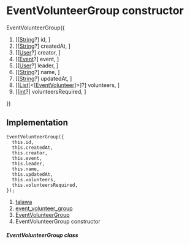 
<div>

# EventVolunteerGroup constructor

</div>


EventVolunteerGroup({

1.  [[[String](https://api.flutter.dev/flutter/dart-core/String-class.html)?]
    id, ]
2.  [[[String](https://api.flutter.dev/flutter/dart-core/String-class.html)?]
    createdAt, ]
3.  [[[User](../../models_user_user_info/User-class.html)?]
    creator, ]
4.  [[[Event](../../models_events_event_model/Event-class.html)?]
    event, ]
5.  [[[User](../../models_user_user_info/User-class.html)?]
    leader, ]
6.  [[[String](https://api.flutter.dev/flutter/dart-core/String-class.html)?]
    name, ]
7.  [[[String](https://api.flutter.dev/flutter/dart-core/String-class.html)?]
    updatedAt, ]
8.  [[[List](https://api.flutter.dev/flutter/dart-core/List-class.html)[\<[[EventVolunteer](../../models_events_event_volunteer/EventVolunteer-class.html)]\>]?]
    volunteers, ]
9.  [[[int](https://api.flutter.dev/flutter/dart-core/int-class.html)?]
    volunteersRequired, ]

})



## Implementation

``` language-dart
EventVolunteerGroup({
  this.id,
  this.createdAt,
  this.creator,
  this.event,
  this.leader,
  this.name,
  this.updatedAt,
  this.volunteers,
  this.volunteersRequired,
});
```







1.  [talawa](../../index.html)
2.  [event_volunteer_group](../../models_events_event_volunteer_group/)
3.  [EventVolunteerGroup](../../models_events_event_volunteer_group/EventVolunteerGroup-class.html)
4.  EventVolunteerGroup constructor

##### EventVolunteerGroup class







